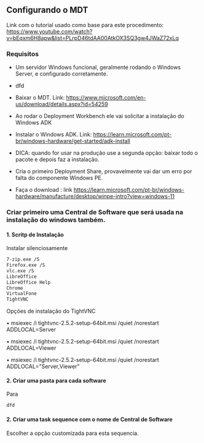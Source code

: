 ## Configurando o MDT

Link com o tutorial usado como base para este procedimento: https://www.youtube.com/watch?v=bEqxm6H8apw&list=PLrpD46tdAA00AtkOX3SQ3gw4JWaZ72xLq

### Requisitos
- Um servidor Windows funcional, geralmente rodando o Windows Server, e configurado corretamente.
- dfd
- Baixar o MDT. Link: https://www.microsoft.com/en-us/download/details.aspx?id=54259
- Ao rodar o Deployment Workbench ele vai solicitar a instalação do Windows ADK
- Instalar o Windows ADK. Link: https://learn.microsoft.com/pt-br/windows-hardware/get-started/adk-install
- DICA: quando for usar na produção use a segunda opção: baixar todo o pacote e depois faz a instalação.

- Cria o primeiro Deployment Share, provavelmente vai dar um erro por falta do componente Windows PE.
- Faça o download : link https://learn.microsoft.com/pt-br/windows-hardware/manufacture/desktop/winpe-intro?view=windows-11

### Criar primeiro uma Central de Software que será usada na instalação do windows também.

#### 1. Scritp de Instalação

 Instalar silenciosamente

```bash
7-zip.exe /S
Firefox.exe /S
vlc.exe /S
LibreOffice
LibreOffice Help
Chrome
VirtualFone
TightVNC


```
Opções de instalação do TightVNC

• msiexec /i tightvnc-2.5.2-setup-64bit.msi /quiet /norestart ADDLOCAL=Server

• msiexec /i tightvnc-2.5.2-setup-64bit.msi /quiet /norestart ADDLOCAL=Viewer

• msiexec /i tightvnc-2.5.2-setup-64bit.msi /quiet /norestart ADDLOCAL="Server,Viewer"

#### 2. Criar uma pasta para cada software
Para

```bash
dfd
```
#### 2. Criar uma task sequence com o nome de Central de Software
Escolher a opção customizada para esta sequencia.





